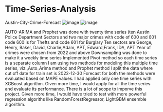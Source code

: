 # Time-Series-Analysis
Austin-City-Crime-Forecast
![image](https://github.com/anidurg/Time-Series-Analysis/assets/102254578/c05c1eb5-b56f-459f-b8e6-a01fe7265c78)
![image](https://github.com/anidurg/Time-Series-Analysis/assets/102254578/464f9841-297c-4f95-9ce0-63e4ab7c2b70)

AUTO-ARIMA and Prophet was done with twenty time series (ten Austin Police Department Sectors and two major crimes with code of 600 and 601
code 600 is for Thefts and code 601 for Burglary
Ten sectors are George, Henry, Baker, David, Charlie,Adam, APT, Edward,Frank, IDA, APT
Year of crimes were chosen from 2022 and above
Downsampling was done to make it a weekly time series
Implemented Pivot method so each time series is a separate column
I am using two methods for modeling this multiple time series, viz.,Auto_Arima method and Prophet method
I split the data where cut off date for train set is 2022-12-30
Forecast for both the methods were evaluated based on MAPE values.
I had applied only one time series with XGBoost algorithm. Given more time, I would apply for all the time series and evaluate its performance.
There is a lot of scope to imporve this project. Given more time, I would have tried to test with more powerful regression algoriths like RandomForestRegressor, LightGBM ensemble algorithm.
